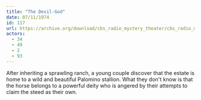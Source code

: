 ```yaml
---
title: "The Devil-God"
date: 07/11/1974
id: 117
url: https://archive.org/download/cbs_radio_mystery_theater/cbs_radio_mystery_theater-0101-0150.zip/cbs_radio_mystery_theater-0101-0150%2Fcbsrmt_0117_the_devilgod.mp3
actors:
  - 34
  - 49
  - 2
  - 93
---
```

After inheriting a sprawling ranch, a young couple discover that the estate is home to a wild and beautiful Palomino stallion. What they don't know is that the horse belongs to a powerful deity who is angered by their attempts to claim the steed as their own.